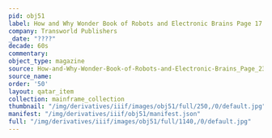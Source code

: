 ```yaml
---
pid: obj51
label: How and Why Wonder Book of Robots and Electronic Brains Page 17
company: Transworld Publishers
_date: "????"
decade: 60s
commentary:
object_type: magazine
source: How-and-Why-Wonder-Book-of-Robots-and-Electronic-Brains_Page_23
source_name:
order: '50'
layout: qatar_item
collection: mainframe_collection
thumbnail: "/img/derivatives/iiif/images/obj51/full/250,/0/default.jpg"
manifest: "/img/derivatives/iiif/obj51/manifest.json"
full: "/img/derivatives/iiif/images/obj51/full/1140,/0/default.jpg"
---
```

